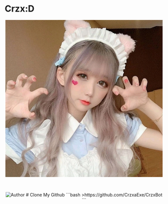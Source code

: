 # Crzx:D
<p align="center">
<a herf="https://github.com/CrzxaExe"><img src="https://raw.githubusercontent.com/CrzxaExe/CrzxBot/main/src/Crzx.jpg"></a>
</p>
<br>

<p align="center">
<a herf="https://github.com/CrzxaExe"><img title="Author" src="https://img.shield.io/badge/Author-CrzxaExe.svg?style=for-the-badge&logo=github"></a>
# Clone My Github
```bash
>https://github.com/CrzxaExe/CrzxBot
```
